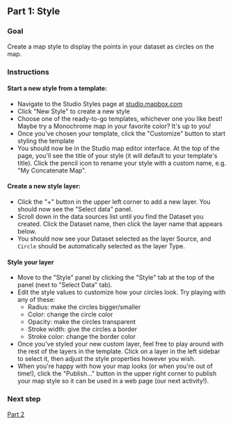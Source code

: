 ## Part 1: Style

<!-- this needs to be revised to work off of pregenerated tiles -->

### Goal

Create a map style to display the points in your dataset as circles on the map.

### Instructions

#### Start a new style from a template:
- Navigate to the Studio Styles page at [studio.mapbox.com](https://studio.mapbox.com)
- Click "New Style" to create a new style
- Choose one of the ready-to-go templates, whichever one you like best! Maybe try a Monochrome map in your favorite color? It's up to you!
- Once you've chosen your template, click the "Customize" button to start styling the template
- You should now be in the Studio map editor interface. At the top of the page, you'll see the title of your style (it will default to your template's title). Click the pencil icon to rename your style with a custom name, e.g. "My Concatenate Map".

#### Create a new style layer:
- Click the "+" button in the upper left corner to add a new layer. You should now see the "Select data" panel.
- Scroll down in the data sources list until you find the Dataset you created. Click the Dataset name, then click the layer name that appears below.  
- You should now see your Dataset selected as the layer Source, and `Circle` should be automatically selected as the layer Type.

#### Style your layer
- Move to the "Style" panel by clicking the "Style" tab at the top of the panel (next to "Select Data" tab).
- Edit the style values to customize how your circles look. Try playing with any of these:
  - Radius: make the circles bigger/smaller
  - Color: change the circle color
  - Opacity: make the circles transparent
  - Stroke width: give the circles a border
  - Stroke color: change the border color
- Once you've styled your new custom layer, feel free to play around with the rest of the layers in the template. Click on a layer in the left sidebar to select it, then adjust the style properties however you wish.
- When you're happy with how your map looks (or when you're out of time!), click the "Publish..." button in the upper right corner to publish your map style so it can be used in a web page (our next activity!).

### Next step

[Part 2](./josm-edit.md)
